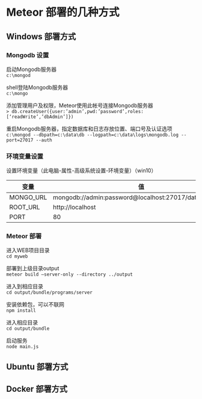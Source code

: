 # Meteor 部署的几种方式

## Windows 部署方式
### Mongodb 设置
启动Mongodb服务器<br>
```c:\mongod```<br>

shell登陆Mongodb服务器<br>
```c:\mongo```<br>

添加管理用户及权限，Meteor使用此帐号连接Mongodb服务器<br>
```> db.createUser({user:’admin’,pwd:’password’,roles:[‘readWrite’,’dbAdmin’]})```

重启Mongodb服务器，指定数据库和日志存放位置、端口号及认证选项<br>
```c:\mongod --dbpath=c:\data\db --logpath=c:\data\logs\mongodb.log --port=27017 --auth```

### 环境变量设置

设置环境变量（此电脑-属性-高级系统设置-环境变量）（win10）

变量 | 值
--|--
MONGO_URL | mongodb://admin:password@localhost:27017/databasename
ROOT_URL | http://localhost
PORT | 80

### Meteor 部署

进入WEB项目目录<br>
```cd myweb```

部署到上级目录output<br>
```meteor build –server-only --directory ../output```

进入到相应目录<br>
```cd output/bundle/programs/server```

安装依赖包，可以不联网<br>
```npm install```

进入相应目录<br>
```cd output/bundle```

启动服务<br>
```node main.js```

## Ubuntu 部署方式

## Docker 部署方式

